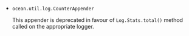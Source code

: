 * `ocean.util.log.CounterAppender`

  This appender is deprecated in favour of `Log.Stats.total()` method called
  on the appropriate logger.
